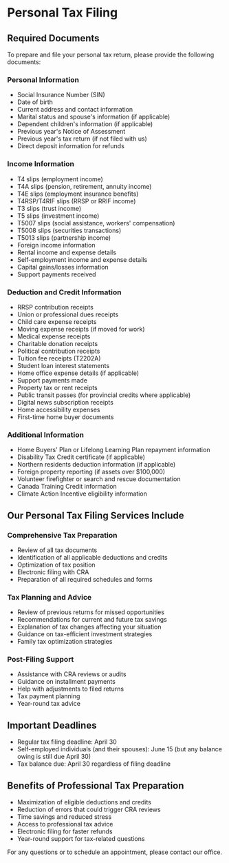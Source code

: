 # Personal Tax Filing

## Required Documents

To prepare and file your personal tax return, please provide the following documents:

### Personal Information
- Social Insurance Number (SIN)
- Date of birth
- Current address and contact information
- Marital status and spouse's information (if applicable)
- Dependent children's information (if applicable)
- Previous year's Notice of Assessment
- Previous year's tax return (if not filed with us)
- Direct deposit information for refunds

### Income Information
- T4 slips (employment income)
- T4A slips (pension, retirement, annuity income)
- T4E slips (employment insurance benefits)
- T4RSP/T4RIF slips (RRSP or RRIF income)
- T3 slips (trust income)
- T5 slips (investment income)
- T5007 slips (social assistance, workers' compensation)
- T5008 slips (securities transactions)
- T5013 slips (partnership income)
- Foreign income information
- Rental income and expense details
- Self-employment income and expense details
- Capital gains/losses information
- Support payments received

### Deduction and Credit Information
- RRSP contribution receipts
- Union or professional dues receipts
- Child care expense receipts
- Moving expense receipts (if moved for work)
- Medical expense receipts
- Charitable donation receipts
- Political contribution receipts
- Tuition fee receipts (T2202A)
- Student loan interest statements
- Home office expense details (if applicable)
- Support payments made
- Property tax or rent receipts
- Public transit passes (for provincial credits where applicable)
- Digital news subscription receipts
- Home accessibility expenses
- First-time home buyer documents

### Additional Information
- Home Buyers' Plan or Lifelong Learning Plan repayment information
- Disability Tax Credit certificate (if applicable)
- Northern residents deduction information (if applicable)
- Foreign property reporting (if assets over $100,000)
- Volunteer firefighter or search and rescue documentation
- Canada Training Credit information
- Climate Action Incentive eligibility information

## Our Personal Tax Filing Services Include

### Comprehensive Tax Preparation
- Review of all tax documents
- Identification of all applicable deductions and credits
- Optimization of tax position
- Electronic filing with CRA
- Preparation of all required schedules and forms

### Tax Planning and Advice
- Review of previous returns for missed opportunities
- Recommendations for current and future tax savings
- Explanation of tax changes affecting your situation
- Guidance on tax-efficient investment strategies
- Family tax optimization strategies

### Post-Filing Support
- Assistance with CRA reviews or audits
- Guidance on installment payments
- Help with adjustments to filed returns
- Tax payment planning
- Year-round tax advice

## Important Deadlines
- Regular tax filing deadline: April 30
- Self-employed individuals (and their spouses): June 15 (but any balance owing is still due April 30)
- Tax balance due: April 30 regardless of filing deadline

## Benefits of Professional Tax Preparation
- Maximization of eligible deductions and credits
- Reduction of errors that could trigger CRA reviews
- Time savings and reduced stress
- Access to professional tax advice
- Electronic filing for faster refunds
- Year-round support for tax-related questions

For any questions or to schedule an appointment, please contact our office.